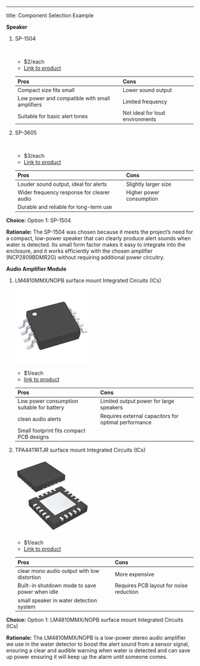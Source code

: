 ---
title: Component Selection Example

**Speaker**

1.  SP-1504
   
    ![]()

    * $2/each
    * [Link to product](https://www.digikey.com/short/f19wq4nn)

    | Pros                                                              | Cons                |
    | ----------------------------------------------------------------- | ------------------- |
    |    Compact size fits small                            |  Lower sound output              |
    |    Low power and compatible with small amplifiers     |  Limited frequency               |
    |    Suitable for basic alert tones                     |  Not ideal for loud environments |

2.  SP-3605
   
    ![]()

    * $3/each
    * [Link to product](https://www.digikey.com/short/3mwtr4zn)

    | Pros                                                              | Cons                |
    | ----------------------------------------------------------------- | ------------------- |
    |     Louder sound output, ideal for alerts                |     Slightly larger size       |
    |     Wider frequency response for clearer audio           |     Higher power consumption   |
    |     Durable and reliable for long-term use               | 

**Choice:** Option 1: SP-1504 

**Rationale:** The SP-1504 was chosen because it meets the project’s need for a compact, low-power speaker that can clearly produce alert sounds when water is detected. Its small form factor makes it easy to integrate into the enclosure, and it works efficiently with the chosen amplifier (NCP2809BDMR2G) without requiring additional power circuitry.

**Audio Amplifier Module**

1. LM4810MMX/NOPB surface mount Integrated Circuits (ICs)

    ![](P4.png)

    * $1/each
    * [link to product](https://www.digikey.com/short/07j43d31)

    | Pros                                      | Cons                                                             |
    | ----------------------------------------- | ---------------------------------------------------------------- |
    | Low power consumption suitable for battery| Limited output power for large speakers                          |
    | clean audio alerts                        | Requires external capacitors for optimal performance             |
    | Small footprint fits compact PCB designs  | 

2. TPA4411RTJR surface mount Integrated Circuits (ICs)
   
    ![](P2.png)

    * $1/each
    * [Link to product](https://www.digikey.com/short/p25b5w03)

    | Pros                                                              | Cons                |
    | ----------------------------------------------------------------- | ------------------- |
    | clear mono audio output with low distortion                       | More expensive      |
    | Built-in shutdown mode to save power when idle                    | Requires PCB layout for noise reduction|
    | small speaker in water detection system                           | 

**Choice:** Option 1: LM4810MMX/NOPB surface mount Integrated Circuits (ICs)

**Rationale:** The LM4810MMX/NOPB is a low-power stereo audio amplifier we use in the water detector to boost the alert sound from a sensor signal, ensuring a clear and audible warning when water is detected and can save up power ensuring it will keep up the alarm until someone comes.
